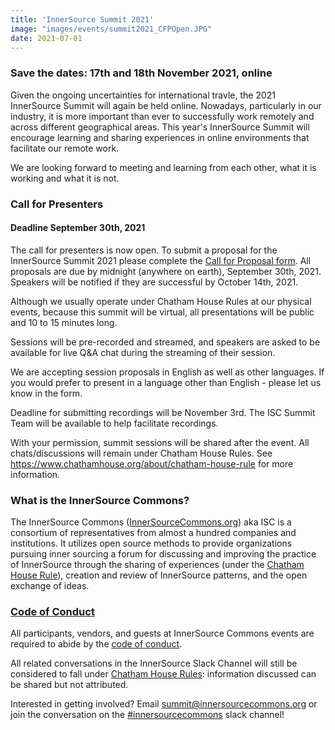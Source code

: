 ```yaml
---
title: 'InnerSource Summit 2021'
image: "images/events/summit2021_CFPOpen.JPG"
date: 2021-07-01
---
```


### Save the dates: 17th and 18th November 2021, online

Given the ongoing uncertainties for international travle, the 2021 InnerSource Summit will again be held online. Nowadays, particularly in our industry, it is more important than ever to successfully work remotely and across different geographical areas. This year's InnerSource Summit will encourage learning and sharing experiences in online environments that facilitate our remote work. 

We are looking forward to meeting and learning from each other, what it is working and what it is not.

### Call for Presenters
#### Deadline September 30th, 2021

The call for presenters is now open. To submit a proposal for the InnerSource Summit 2021 please complete the [Call for Proposal form](https://forms.gle/pQFor7XMECbq1CXL7). All proposals are due by midnight (anywhere on earth), September 30th, 2021. Speakers will be notified if they are successful by October 14th, 2021. 

Although we usually operate under Chatham House Rules at our physical events, because this summit will be virtual, all presentations will be public and 10 to 15 minutes long. 

Sessions will be pre-recorded and streamed, and speakers are asked to be available for live Q&A chat during the streaming of their session. 

We are accepting session proposals in English as well as other languages. If you would prefer to present in a language other than English - please let us know in the form. 

Deadline for submitting recordings will be November 3rd. The ISC Summit Team will be available to help facilitate recordings. 

With your permission, summit sessions will be  shared after the event. All chats/discussions will remain under Chatham House Rules. See https://www.chathamhouse.org/about/chatham-house-rule for more information.



### What is the InnerSource Commons?

The InnerSource Commons ([InnerSourceCommons.org](http://innersourcecommons.org)) aka ISC is a consortium of representatives from almost a hundred companies and institutions. It utilizes open source methods to provide organizations pursuing inner sourcing a forum for discussing and improving the practice of InnerSource through the sharing of experiences (under the [Chatham House Rule](https://www.chathamhouse.org/about/chatham-house-rule)), creation and review of InnerSource patterns, and the open exchange of ideas.


### [Code of Conduct](/about/codeofconduct/)

All participants, vendors, and guests at InnerSource Commons events are required to abide by the [code of conduct](/about/codeofconduct/).

All related conversations in the InnerSource Slack Channel will still be considered to fall under [Chatham House Rules](https://en.wikipedia.org/wiki/Chatham_House_Rule): information discussed can be shared but not attributed.

Interested in getting involved? Email <summit@innersourcecommons.org> or join the conversation on the [#innersourcecommons](https://innersourcecommons-inviter.herokuapp.com/) slack channel!
